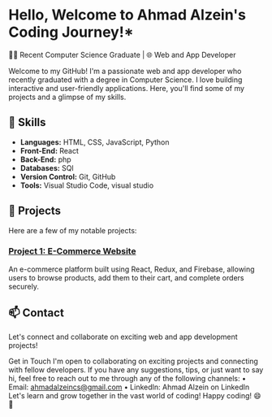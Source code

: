 # Hello, Welcome to Ahmad Alzein's Coding Journey!*

👩‍💻 Recent Computer Science Graduate | 🌐 Web and App Developer

Welcome to my GitHub! I'm a passionate web and app developer who recently graduated with a degree in Computer Science. I love building interactive and user-friendly applications. Here, you'll find some of my projects and a glimpse of my skills.

## 🚀 Skills

- **Languages:** HTML, CSS, JavaScript, Python
- **Front-End:** React
- **Back-End:** php
- **Databases:** SQl
- **Version Control:** Git, GitHub
- **Tools:** Visual Studio Code, visual studio

## 💼 Projects

Here are a few of my notable projects:

### [Project 1: E-Commerce Website](https://github.com/yourusername/e-commerce-website)

An e-commerce platform built using React, Redux, and Firebase, allowing users to browse products, add them to their cart, and complete orders securely.

## 📫 Contact
Let's connect and collaborate on exciting web and app development projects!

Get in Touch
I'm open to collaborating on exciting projects and connecting with fellow developers. If you have any suggestions, tips, or just want to say hi, feel free to reach out to me through any of the following channels:
•	Email: ahmadalzeincs@gmail.com
•	LinkedIn: Ahmad Alzein on LinkedIn
Let's learn and grow together in the vast world of coding!
Happy coding! 😄🚀

